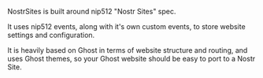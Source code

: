 NostrSites is built around nip512 "Nostr Sites" spec.

It uses nip512 events, along with it's own custom events, to store website settings and configuration.

It is heavily based on Ghost in terms of website structure and routing, and uses Ghost themes, so your Ghost website should be easy to port to a Nostr Site.  